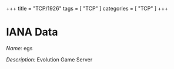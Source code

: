 +++
title = "TCP/1926"
tags = [ "TCP" ]
categories = [ "TCP" ]
+++

# IANA Data

_Name:_ egs

_Description:_ Evolution Game Server

